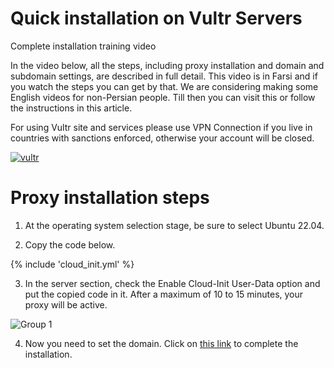 

# Quick installation on Vultr Servers


Complete installation training video

In the video below, all the steps, including proxy installation and domain and subdomain settings, are described in full detail. This video is in Farsi and if you watch the steps you can get by that. We are considering making some English videos for non-Persian people. Till then you can visit this or follow the instructions in this article.

For using Vultr site and services please use VPN Connection if you live in countries with sanctions enforced, otherwise your account will be closed.

[![vultr](https://img.youtube.com/vi/hRRg10BURJI/maxresdefault.jpg)](https://www.youtube.com/watch?v=hRRg10BURJI)

# Proxy installation steps

1. At the operating system selection stage, be sure to select Ubuntu 22.04.

2. Copy the code below.

{% include 'cloud_init.yml' %}

3. In the server section, check the Enable Cloud-Init User-Data option and put the copied code in it. After a maximum of 10 to 15 minutes, your proxy will be active.

![Group 1](https://user-images.githubusercontent.com/79760104/221190008-239cd200-4184-4c05-82ea-ff00a47e920e.jpg)

4. Now you need to set the domain. Click on [this link](/manager/wiki/Guide-for-setting-up-the-domain-and-finalizing-the-installation) to complete the installation.